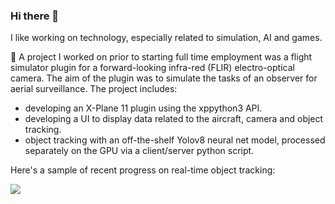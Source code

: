 ### Hi there 👋

I like working on technology, especially related to simulation, AI and games.

🔭 A project I worked on prior to starting full time employment was a flight simulator plugin for a forward-looking infra-red (FLIR) electro-optical camera. The aim of the plugin was to simulate the tasks of an observer for aerial surveillance.
The project includes:
- developing an X-Plane 11 plugin using the xppython3 API.
- developing a UI to display data related to the aircraft, camera and object tracking.
- object tracking with an off-the-shelf Yolov8 neural net model, processed separately on the GPU via a client/server python script.

Here's a sample of recent progress on real-time object tracking:

![](https://github.com/Canni6/Canni6/blob/main/2023-03-03-flir-object-tracking_grey.gif)


<!--
**Canni6/Canni6** is a ✨ _special_ ✨ repository because its `README.md` (this file) appears on your GitHub profile.

Here are some ideas to get you started:

- 🔭 I’m currently working on ...
- 🌱 I’m currently learning ...
- 👯 I’m looking to collaborate on ...
- 🤔 I’m looking for help with ...
- 💬 Ask me about ...
- 📫 How to reach me: ...
- 😄 Pronouns: ...
- ⚡ Fun fact: ...
-->
